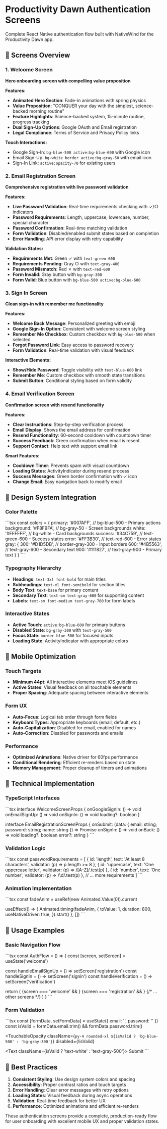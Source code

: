 # Productivity Dawn Authentication Screens

Complete React Native authentication flow built with NativeWind for the Productivity Dawn app.

## 🚀 Screens Overview

### 1. Welcome Screen
**Hero onboarding screen with compelling value proposition**

**Features:**
- **Animated Hero Section**: Fade-in animations with spring physics
- **Value Proposition**: "CONQUER your day with the simplest, science-backed morning routine"
- **Feature Highlights**: Science-backed system, 15-minute routine, progress tracking
- **Dual Sign-Up Options**: Google OAuth and Email registration
- **Legal Compliance**: Terms of Service and Privacy Policy links

**Touch Interactions:**
- Google Sign-In: `bg-blue-500 active:bg-blue-600` with Google icon
- Email Sign-Up: `bg-white border active:bg-gray-50` with email icon
- Sign-In Link: `active:opacity-70` for existing users

### 2. Email Registration Screen
**Comprehensive registration with live password validation**

**Features:**
- **Live Password Validation**: Real-time requirements checking with ✓/○ indicators
- **Password Requirements**: Length, uppercase, lowercase, number, special character
- **Password Confirmation**: Real-time matching validation
- **Form Validation**: Disabled/enabled submit states based on completion
- **Error Handling**: API error display with retry capability

**Validation States:**
- **Requirements Met**: Green ✓ with `text-green-600`
- **Requirements Pending**: Gray ○ with `text-gray-400`
- **Password Mismatch**: Red ✗ with `text-red-600`
- **Form Invalid**: Gray button with `bg-gray-300`
- **Form Valid**: Blue button with `bg-blue-500 active:bg-blue-600`

### 3. Sign In Screen
**Clean sign-in with remember me functionality**

**Features:**
- **Welcome Back Message**: Personalized greeting with emoji
- **Google Sign-In Option**: Consistent with welcome screen styling
- **Remember Me Checkbox**: Custom checkbox with `bg-blue-500` when selected
- **Forgot Password Link**: Easy access to password recovery
- **Form Validation**: Real-time validation with visual feedback

**Interactive Elements:**
- **Show/Hide Password**: Toggle visibility with `text-blue-600` link
- **Remember Me**: Custom checkbox with smooth state transitions
- **Submit Button**: Conditional styling based on form validity

### 4. Email Verification Screen
**Confirmation screen with resend functionality**

**Features:**
- **Clear Instructions**: Step-by-step verification process
- **Email Display**: Shows the email address for confirmation
- **Resend Functionality**: 60-second cooldown with countdown timer
- **Success Feedback**: Green confirmation when email is resent
- **Support Contact**: Help text with support email link

**Smart Features:**
- **Cooldown Timer**: Prevents spam with visual countdown
- **Loading States**: ActivityIndicator during resend process
- **Success Messages**: Green border confirmation with ✓ icon
- **Change Email**: Easy navigation back to modify email

## 🎨 Design System Integration

### Color Palette
\`\`\`tsx
const colors = {
  primary: '#007AFF',      // bg-blue-500 - Primary actions
  background: '#F8F9FA',   // bg-gray-50 - Screen backgrounds
  white: '#FFFFFF',        // bg-white - Card backgrounds
  success: '#34C759',      // text-green-600 - Success states
  error: '#FF3B30',        // text-red-600 - Error states
  gray: {
    300: '#D1D5DB',        // border-gray-300 - Input borders
    600: '#4B5563',        // text-gray-600 - Secondary text
    900: '#111827',        // text-gray-900 - Primary text
  }
}
\`\`\`

### Typography Hierarchy
- **Headings**: `text-3xl font-bold` for main titles
- **Subheadings**: `text-xl font-semibold` for section titles
- **Body Text**: `text-base` for primary content
- **Secondary Text**: `text-sm text-gray-600` for supporting content
- **Labels**: `text-sm font-medium text-gray-700` for form labels

### Interactive States
- **Active Touch**: `active:bg-blue-600` for primary buttons
- **Disabled State**: `bg-gray-300` with `text-gray-500`
- **Focus State**: `border-blue-500` for focused inputs
- **Loading State**: ActivityIndicator with appropriate colors

## 📱 Mobile Optimization

### Touch Targets
- **Minimum 44pt**: All interactive elements meet iOS guidelines
- **Active States**: Visual feedback on all touchable elements
- **Proper Spacing**: Adequate spacing between interactive elements

### Form UX
- **Auto-Focus**: Logical tab order through form fields
- **Keyboard Types**: Appropriate keyboards (email, default, etc.)
- **Auto-Capitalization**: Disabled for email, enabled for names
- **Auto-Correction**: Disabled for passwords and emails

### Performance
- **Optimized Animations**: Native driver for 60fps performance
- **Conditional Rendering**: Efficient re-renders based on state
- **Memory Management**: Proper cleanup of timers and animations

## 🔧 Technical Implementation

### TypeScript Interfaces
\`\`\`tsx
interface WelcomeScreenProps {
  onGoogleSignIn: () => void
  onEmailSignUp: () => void
  onSignIn: () => void
  loading?: boolean
}

interface EmailRegistrationScreenProps {
  onSubmit: (data: { email: string; password: string; name: string }) => Promise<void>
  onSignIn: () => void
  onBack: () => void
  loading?: boolean
  error?: string
}
\`\`\`

### Validation Logic
\`\`\`tsx
const passwordRequirements = [
  { id: 'length', text: 'At least 8 characters', validator: (p) => p.length >= 8 },
  { id: 'uppercase', text: 'One uppercase letter', validator: (p) => /[A-Z]/.test(p) },
  { id: 'number', text: 'One number', validator: (p) => /\d/.test(p) },
  // ... more requirements
]
\`\`\`

### Animation Implementation
\`\`\`tsx
const fadeAnim = useRef(new Animated.Value(0)).current

useEffect(() => {
  Animated.timing(fadeAnim, {
    toValue: 1,
    duration: 800,
    useNativeDriver: true,
  }).start()
}, [])
\`\`\`

## 🚀 Usage Examples

### Basic Navigation Flow
\`\`\`tsx
const AuthFlow = () => {
  const [screen, setScreen] = useState('welcome')
  
  const handleEmailSignUp = () => setScreen('registration')
  const handleSignIn = () => setScreen('signin')
  const handleVerification = () => setScreen('verification')
  
  return (
    <View>
      {screen === 'welcome' && <WelcomeScreen onEmailSignUp={handleEmailSignUp} />}
      {screen === 'registration' && <EmailRegistrationScreen onSubmit={handleRegistration} />}
      {/* ... other screens */}
    </View>
  )
}
\`\`\`

### Form Validation
\`\`\`tsx
const [formData, setFormData] = useState({ email: '', password: '' })
const isValid = formData.email.trim() && formData.password.trim()

<TouchableOpacity
  className={`py-4 rounded-xl ${isValid ? 'bg-blue-500' : 'bg-gray-300'}`}
  disabled={!isValid}
>
  <Text className={isValid ? 'text-white' : 'text-gray-500'}>
    Submit
  </Text>
</TouchableOpacity>
\`\`\`

## 🎯 Best Practices

1. **Consistent Styling**: Use design system colors and spacing
2. **Accessibility**: Proper contrast ratios and touch targets
3. **Error Handling**: Clear error messages with retry options
4. **Loading States**: Visual feedback during async operations
5. **Validation**: Real-time feedback for better UX
6. **Performance**: Optimized animations and efficient re-renders

These authentication screens provide a complete, production-ready flow for user onboarding with excellent mobile UX and proper validation states.
